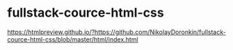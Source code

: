# fullstack-cource-html-css
https://htmlpreview.github.io/?https://github.com/NikolayDoronkin/fullstack-cource-html-css/blob/master/html/index.html
